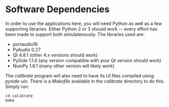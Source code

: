 Software Dependencies
=====================

In order to use the applications here, you will need Python as well as a few supporting libraries. Either Python 2 or 3
should work -- every effort has been made to support both simulatenously. The libraries used are:

* portaudio19
* PyAudio 0.27
* Qt 4.8.1 (other 4.x versions should work)
* PySide 1.1.0 (any version compatible with your Qt version should work)
* NumPy 1.6.1 (many other version will likely work)

The *calibrate* program will also need to have its UI files compiled using *pyside-uic*. There is a *Makefile*
available in the *calibrate* directory to do this. Simply run:

    cd calibrate
    make


